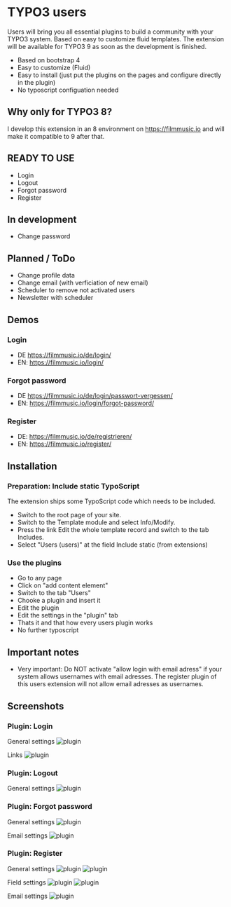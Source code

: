 # TYPO3 users

Users will bring you all essential plugins to build a community with your TYPO3 system. Based on easy to customize fluid templates. The extension will be available for TYPO3 9 as soon as the development is finished.

* Based on bootstrap 4
* Easy to customize (Fluid)
* Easy to install (just put the plugins on the pages and configure directly in the plugin)
* No typoscript configuation needed

## Why only for TYPO3 8?

I develop this extension in an 8 environment on https://filmmusic.io and will make it compatible to 9 after that.

## READY TO USE

* Login
* Logout
* Forgot password
* Register

## In development

* Change password

## Planned / ToDo

* Change profile data
* Change email (with verficiation of new email)
* Scheduler to remove not activated users
* Newsletter with scheduler

## Demos

### Login
* DE https://filmmusic.io/de/login/
* EN: https://filmmusic.io/login/

### Forgot password
* DE https://filmmusic.io/de/login/passwort-vergessen/
* EN: https://filmmusic.io/login/forgot-password/

### Register
* DE: https://filmmusic.io/de/registrieren/
* EN: https://filmmusic.io/register/

## Installation

### Preparation: Include static TypoScript
The extension ships some TypoScript code which needs to be included.

* Switch to the root page of your site.
* Switch to the Template module and select Info/Modify.
* Press the link Edit the whole template record and switch to the tab Includes.
* Select "Users (users)" at the field Include static (from extensions)

### Use the plugins

* Go to any page
* Click on "add content element"
* Switch to the tab "Users"
* Chooke a plugin and insert it
* Edit the plugin
* Edit the settings in the "plugin" tab
* Thats it and that how every users plugin works
* No further typoscript

## Important notes

* Very important: Do NOT activate "allow login with email adress" if your system allows usernames with email adresses. The register plugin of this users extension will not allow email adresses as usernames.

## Screenshots

### Plugin: Login

General settings
![plugin](Documentation/login.jpg)

Links
![plugin](Documentation/login2.jpg)

### Plugin: Logout

General settings
![plugin](Documentation/logout.jpg)

### Plugin: Forgot password

General settings
![plugin](Documentation/forgotpass1.jpg)

Email settings
![plugin](Documentation/forgotpass2.jpg)

### Plugin: Register

General settings
![plugin](Documentation/register1.JPG)
![plugin](Documentation/register2.JPG)

Field settings
![plugin](Documentation/register3.JPG)
![plugin](Documentation/register4.JPG)

Email settings
![plugin](Documentation/register5.JPG)